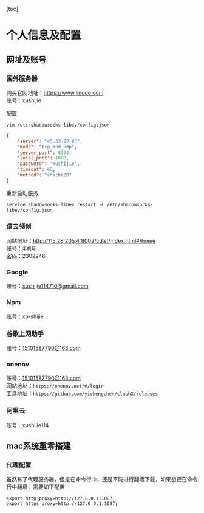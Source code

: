 
[toc]
   
# 个人信息及配置

## 网址及账号


### 国外服务器

购买官网地址：https://www.linode.com<br/>
账号：xushijie<br/>


配置

```shell
vim /etc/shadowsocks-libev/config.json
```

```json
{
    "server": "45.33.88.93",
    "mode": "tcp_and_udp",
    "server_port": 8333,
    "local_port": 1080,
    "password": "xushijie",
    "timeout": 60,
    "method": "chacha20"
}
```

重新启动服务

```shell
service shadowsocks-libev restart -c /etc/shadowsocks-libev/config.json
```

### 信云领创

网站地址：http://115.28.205.4:8002/cdist/index.html#/home<br/>
账号：`手机号`<br/>
密码：2302246

### Google

账号：xushijie114710@gmail.com

### Npm

账号：xu-shijie


### 谷歌上网助手

账号：15101587790@163.com

### onenov

账号：15101587790@163.com<br/>
网站地址：`https://onenov.net/#/login`<br/>
工具地址：`https://github.com/yichengchen/clashX/releases`


### 阿里云

账号：xushijie114


## mac系统重零搭建


### 代理配置

虽然有了代理服务器，但是在命令行中，还是不能进行翻墙下载，如果想要在命令行中翻墙，需要如下配置

```shell
export http_proxy=http://127.0.0.1:1087;
export https_proxy=http://127.0.0.1:1087;
```

